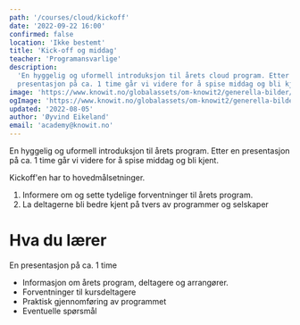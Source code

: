 ```yaml
---
path: '/courses/cloud/kickoff'
date: '2022-09-22 16:00'
confirmed: false
location: 'Ikke bestemt'
title: 'Kick-off og middag'
teacher: 'Programansvarlige'
description:
  'En hyggelig og uformell introduksjon til årets cloud program. Etter en
  presentasjon på ca. 1 time går vi videre for å spise middag og bli kjent.'
image: 'https://www.knowit.no/globalassets/om-knowit2/generella-bilder/colleagues-having-a-coffee-1500x1000.jpg'
ogImage: 'https://www.knowit.no/globalassets/om-knowit2/generella-bilder/colleagues-having-a-coffee-1500x1000.jpg'
updated: '2022-08-05'
author: 'Øyvind Eikeland'
email: 'academy@knowit.no'
---
```


En hyggelig og uformell introduksjon til årets program. Etter en presentasjon
på ca. 1 time går vi videre for å spise middag og bli kjent.

Kickoff'en har to hovedmålsetninger.

1. Informere om og sette tydelige forventninger til årets program.
2. La deltagerne bli bedre kjent på tvers av programmer og selskaper

# Hva du lærer

En presentasjon på ca. 1 time

- Informasjon om årets program, deltagere og arrangører.
- Forventninger til kursdeltagere
- Praktisk gjennomføring av programmet
- Eventuelle spørsmål
